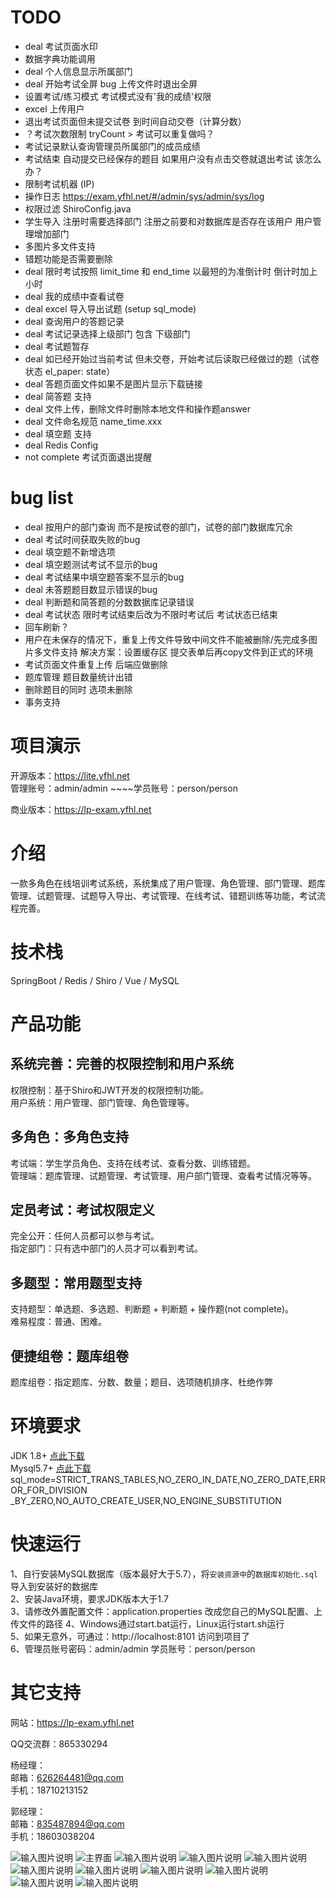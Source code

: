 
# TODO
* deal 考试页面水印
* 数据字典功能调用
* deal 个人信息显示所属部门
* deal 开始考试全屏 bug 上传文件时退出全屏
* 设置考试/练习模式 考试模式没有'我的成绩'权限
* excel 上传用户
* 退出考试页面但未提交试卷 到时间自动交卷（计算分数）
* ？考试次数限制 tryCount >  考试可以重复做吗？
* 考试记录默认查询管理员所属部门的成员成绩
* 考试结束 自动提交已经保存的题目 如果用户没有点击交卷就退出考试 该怎么办？
* 限制考试机器 (IP)
* 操作日志 https://exam.yfhl.net/#/admin/sys/admin/sys/log
* 权限过滤 ShiroConfig.java
* 学生导入 注册时需要选择部门 注册之前要和对数据库是否存在该用户 用户管理增加部门
* 多图片多文件支持
* 错题功能是否需要删除
* deal 限时考试按照 limit_time 和 end_time 以最短的为准倒计时 倒计时加上小时
* deal 我的成绩中查看试卷
* deal excel 导入导出试题 (setup sql_mode)
* deal 查询用户的答题记录
* deal 考试记录选择上级部门 包含 下级部门
* deal 考试题暂存
* deal 如已经开始过当前考试 但未交卷，开始考试后读取已经做过的题（试卷状态 el_paper: state）
* deal 答题页面文件如果不是图片显示下载链接
* deal 简答题 支持
* deal 文件上传，删除文件时删除本地文件和操作题answer
* deal 文件命名规范  name_time.xxx
* deal 填空题 支持
* deal Redis Config
* not complete 考试页面退出提醒

# bug list
* deal 按用户的部门查询 而不是按试卷的部门，试卷的部门数据库冗余
* deal 考试时间获取失败的bug
* deal 填空题不新增选项
* deal 填空题测试考试不显示的bug
* deal 考试结果中填空题答案不显示的bug
* deal 未答题题目数显示错误的bug
* deal 判断题和简答题的分数数据库记录错误
* deal 考试状态 限时考试结束后改为不限时考试后 考试状态已结束
* 回车刷新？
* 用户在未保存的情况下，重复上传文件导致中间文件不能被删除/先完成多图片多文件支持
  解决方案：设置缓存区 提交表单后再copy文件到正式的环境
* 考试页面文件重复上传 后端应做删除
* 题库管理 题目数量统计出错 
* 删除题目的同时 选项未删除
* 事务支持

# 项目演示
开源版本：https://lite.yfhl.net  
管理账号：admin/admin ~~~~学员账号：person/person   

商业版本：https://lp-exam.yfhl.net

# 介绍
一款多角色在线培训考试系统，系统集成了用户管理、角色管理、部门管理、题库管理、试题管理、试题导入导出、考试管理、在线考试、错题训练等功能，考试流程完善。


# 技术栈
SpringBoot / Redis / Shiro / Vue / MySQL

# 产品功能

## 系统完善：完善的权限控制和用户系统
权限控制：基于Shiro和JWT开发的权限控制功能。    
用户系统：用户管理、部门管理、角色管理等。    

## 多角色：多角色支持    
考试端：学生学员角色、支持在线考试、查看分数、训练错题。    
管理端：题库管理、试题管理、考试管理、用户部门管理、查看考试情况等等。    

## 定员考试：考试权限定义    
完全公开：任何人员都可以参与考试。    
指定部门：只有选中部门的人员才可以看到考试。    

## 多题型：常用题型支持    
支持题型：单选题、多选题、判断题 + 判断题 + 操作题(not complete)。    
难易程度：普通、困难。    

## 便捷组卷：题库组卷    
题库组卷：指定题库、分数、数量；题目、选项随机排序、杜绝作弊    


# 环境要求
JDK 1.8+  [点此下载](https://cdn.yfhl.net/java-win/jdk-8u181-windows-x64.exe)        
Mysql5.7+  [点此下载](https://cdn.yfhl.net/java-win/mysql-installer-community-5.7.31.0.msi)  
sql_mode=STRICT_TRANS_TABLES,NO_ZERO_IN_DATE,NO_ZERO_DATE,ERROR_FOR_DIVISION    _BY_ZERO,NO_AUTO_CREATE_USER,NO_ENGINE_SUBSTITUTION



# 快速运行
1、自行安装MySQL数据库（版本最好大于5.7），将`安装资源中`的`数据库初始化.sql`导入到安装好的数据库    
2、安装Java环境，要求JDK版本大于1.7    
3、请修改外置配置文件：application.properties 改成您自己的MySQL配置、上传文件的路径
4、Windows通过start.bat运行，Linux运行start.sh运行    
5、如果无意外，可通过：http://localhost:8101 访问到项目了    
6、管理员账号密码：admin/admin 学员账号：person/person    


# 其它支持

网站：https://lp-exam.yfhl.net 

QQ交流群：865330294 

杨经理：     
    邮箱：626264481@qq.com   
    手机：18710213152 

郭经理：     
    邮箱：835487894@qq.com   
    手机：18603038204




![输入图片说明](https://images.gitee.com/uploads/images/2020/1207/173238_e6c22c67_2189748.jpeg "17-32-10.jpg")
![主界面](https://images.gitee.com/uploads/images/2020/1019/182239_4a87af30_2189748.jpeg "222.jpg")
![输入图片说明](https://images.gitee.com/uploads/images/2020/1019/182532_04c42741_2189748.jpeg "444.jpg")
![输入图片说明](https://images.gitee.com/uploads/images/2020/1019/182543_44dcc2d7_2189748.jpeg "555.jpg")
![输入图片说明](https://images.gitee.com/uploads/images/2020/1019/182551_4d404492_2189748.jpeg "666.jpg")
![输入图片说明](https://images.gitee.com/uploads/images/2020/1019/183109_fdc30de8_2189748.jpeg "777.jpg")
![输入图片说明](https://images.gitee.com/uploads/images/2020/1019/183117_30b44530_2189748.jpeg "888.jpg")
![输入图片说明](https://images.gitee.com/uploads/images/2020/1019/183023_2f3baeb9_2189748.jpeg "999.jpg")
![输入图片说明](https://images.gitee.com/uploads/images/2020/1019/183032_f5016335_2189748.jpeg "1010.jpg")
![输入图片说明](https://images.gitee.com/uploads/images/2020/1019/183040_38fd74ed_2189748.jpeg "1111.jpg")
![输入图片说明](https://images.gitee.com/uploads/images/2020/1019/183047_a31619cd_2189748.jpeg "1212.jpg")

 
